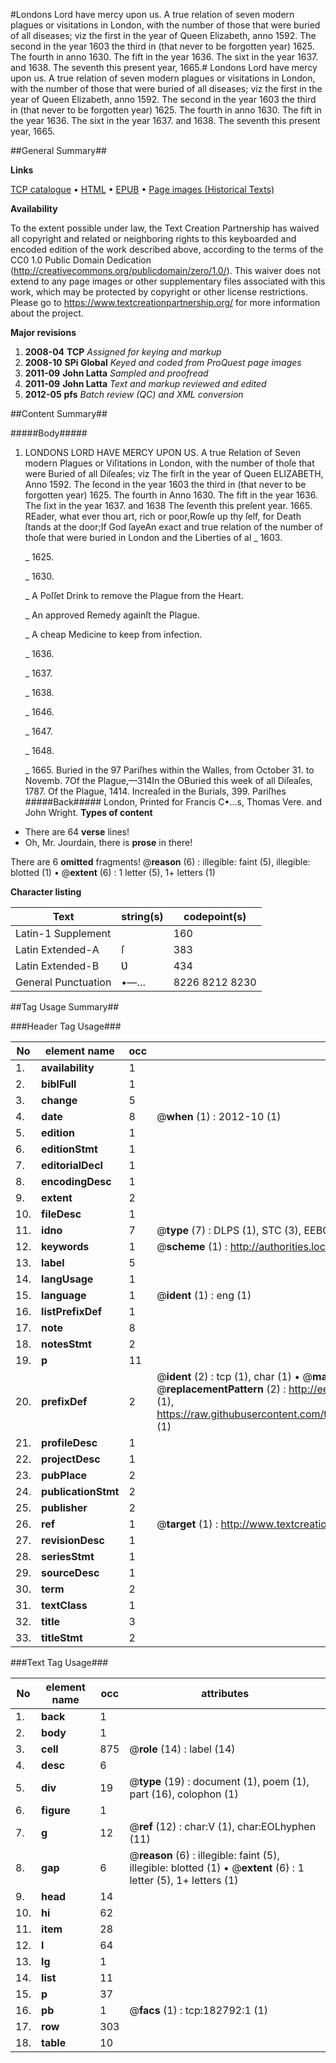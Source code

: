 #Londons Lord have mercy upon us. A true relation of seven modern plagues or visitations in London, with the number of those that were buried of all diseases; viz the first in the year of Queen Elizabeth, anno 1592. The second in the year 1603 the third in (that never to be forgotten year) 1625. The fourth in anno 1630. The fift in the year 1636. The sixt in the year 1637. and 1638. The seventh this present year, 1665.#
Londons Lord have mercy upon us. A true relation of seven modern plagues or visitations in London, with the number of those that were buried of all diseases; viz the first in the year of Queen Elizabeth, anno 1592. The second in the year 1603 the third in (that never to be forgotten year) 1625. The fourth in anno 1630. The fift in the year 1636. The sixt in the year 1637. and 1638. The seventh this present year, 1665.

##General Summary##

**Links**

[TCP catalogue](http://www.ota.ox.ac.uk/tcp/)  • 
[HTML](http://tei.it.ox.ac.uk/tcp/Texts-HTML/free/B04/B04160.html)  • 
[EPUB](http://tei.it.ox.ac.uk/tcp/Texts-EPUB/free/B04/B04160.epub) • 
[Page images (Historical Texts)](https://historicaltexts.jisc.ac.uk/eebo-99884987e)

**Availability**

To the extent possible under law, the Text Creation Partnership has waived all copyright and related or neighboring rights to this keyboarded and encoded edition of the work described above, according to the terms of the CC0 1.0 Public Domain Dedication (http://creativecommons.org/publicdomain/zero/1.0/). This waiver does not extend to any page images or other supplementary files associated with this work, which may be protected by copyright or other license restrictions. Please go to https://www.textcreationpartnership.org/ for more information about the project.

**Major revisions**

1. __2008-04__ __TCP__ *Assigned for keying and markup*
1. __2008-10__ __SPi Global__ *Keyed and coded from ProQuest page images*
1. __2011-09__ __John Latta__ *Sampled and proofread*
1. __2011-09__ __John Latta__ *Text and markup reviewed and edited*
1. __2012-05__ __pfs__ *Batch review (QC) and XML conversion*

##Content Summary##

#####Body#####

1. LONDONS LORD HAVE MERCY UPON US. A true Relation of Seven modern Plagues or Viſitations in London, with the number of thoſe that were Buried of all Diſeaſes; viz The firſt in the year of Queen ELIZABETH, Anno 1592. The ſecond in the year 1603 the third in (that never to be forgotten year) 1625. The fourth in Anno 1630. The fift in the year 1636. The ſixt in the year 1637. and 1638 The ſeventh this preſent year. 1665.
REader, what ever thou art, rich or poor,Rowſe up thy ſelf, for Death ſtands at the door;If God ſayeAn exact and true relation of the number of thoſe that were buried in London and the Liberties of al
    _ 1603.

    _ 1625.

    _ 1630.

    _ A Poſſet Drink to remove the Plague from the Heart.

    _ An approved Remedy againſt the Plague.

    _ A cheap Medicine to keep from infection.

    _ 1636.

    _ 1637.

    _ 1638.

    _ 1646.

    _ 1647.

    _ 1648.

    _ 1665.
Buried in the 97 Pariſhes within the Walles, from October 31. to Novemb. 7Of the Plague,—314In the OBuried this week of all Diſeaſes, 1787. Of the Plague, 1414. Increaſed in the Burials, 399. Pariſhes
#####Back#####
London, Printed for Francis C•…s, Thomas Vere. and John Wright.
**Types of content**

  * There are 64 **verse** lines!
  * Oh, Mr. Jourdain, there is **prose** in there!

There are 6 **omitted** fragments! 
 @__reason__ (6) : illegible: faint (5), illegible: blotted (1)  •  @__extent__ (6) : 1 letter (5), 1+ letters (1)

**Character listing**


|Text|string(s)|codepoint(s)|
|---|---|---|
|Latin-1 Supplement| |160|
|Latin Extended-A|ſ|383|
|Latin Extended-B|Ʋ|434|
|General Punctuation|•—…|8226 8212 8230|

##Tag Usage Summary##

###Header Tag Usage###

|No|element name|occ|attributes|
|---|---|---|---|
|1.|__availability__|1||
|2.|__biblFull__|1||
|3.|__change__|5||
|4.|__date__|8| @__when__ (1) : 2012-10 (1)|
|5.|__edition__|1||
|6.|__editionStmt__|1||
|7.|__editorialDecl__|1||
|8.|__encodingDesc__|1||
|9.|__extent__|2||
|10.|__fileDesc__|1||
|11.|__idno__|7| @__type__ (7) : DLPS (1), STC (3), EEBO-CITATION (1), PROQUEST (1), VID (1)|
|12.|__keywords__|1| @__scheme__ (1) : http://authorities.loc.gov/ (1)|
|13.|__label__|5||
|14.|__langUsage__|1||
|15.|__language__|1| @__ident__ (1) : eng (1)|
|16.|__listPrefixDef__|1||
|17.|__note__|8||
|18.|__notesStmt__|2||
|19.|__p__|11||
|20.|__prefixDef__|2| @__ident__ (2) : tcp (1), char (1)  •  @__matchPattern__ (2) : ([0-9\-]+):([0-9IVX]+) (1), (.+) (1)  •  @__replacementPattern__ (2) : http://eebo.chadwyck.com/downloadtiff?vid=$1&page=$2 (1), https://raw.githubusercontent.com/textcreationpartnership/Texts/master/tcpchars.xml#$1 (1)|
|21.|__profileDesc__|1||
|22.|__projectDesc__|1||
|23.|__pubPlace__|2||
|24.|__publicationStmt__|2||
|25.|__publisher__|2||
|26.|__ref__|1| @__target__ (1) : http://www.textcreationpartnership.org/docs/. (1)|
|27.|__revisionDesc__|1||
|28.|__seriesStmt__|1||
|29.|__sourceDesc__|1||
|30.|__term__|2||
|31.|__textClass__|1||
|32.|__title__|3||
|33.|__titleStmt__|2||


###Text Tag Usage###

|No|element name|occ|attributes|
|---|---|---|---|
|1.|__back__|1||
|2.|__body__|1||
|3.|__cell__|875| @__role__ (14) : label (14)|
|4.|__desc__|6||
|5.|__div__|19| @__type__ (19) : document (1), poem (1), part (16), colophon (1)|
|6.|__figure__|1||
|7.|__g__|12| @__ref__ (12) : char:V (1), char:EOLhyphen (11)|
|8.|__gap__|6| @__reason__ (6) : illegible: faint (5), illegible: blotted (1)  •  @__extent__ (6) : 1 letter (5), 1+ letters (1)|
|9.|__head__|14||
|10.|__hi__|62||
|11.|__item__|28||
|12.|__l__|64||
|13.|__lg__|1||
|14.|__list__|11||
|15.|__p__|37||
|16.|__pb__|1| @__facs__ (1) : tcp:182792:1 (1)|
|17.|__row__|303||
|18.|__table__|10||
